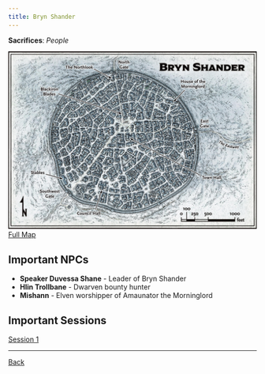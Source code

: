 ```yaml
---
title: Bryn Shander
---
```

**Sacrifices**: _People_

![Bryn Shander Map](./images/bryn-shander-map.jpg)
[Full Map](./images/bryn-shander-map.jpg)

## Important NPCs
- **Speaker Duvessa Shane** - 
  <span class="subtext">Leader of Bryn Shander</span>
- **Hlin Trollbane** - 
  <span class="subtext">Dwarven bounty hunter</span>
- **Mishann** - 
  <span class="subtext">Elven worshipper of Amaunator the Morninglord</span>

## Important Sessions
[Session 1](../past-sessions.md#session-1-012423)

---
[Back](./locations.md)